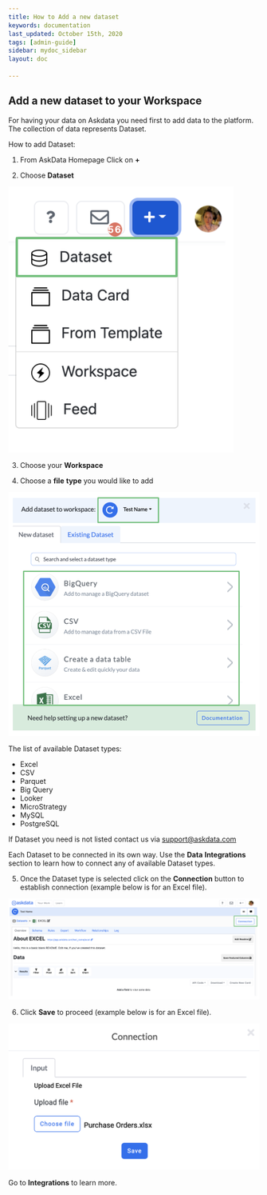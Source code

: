 ```yaml
---
title: How to Add a new dataset
keywords: documentation
last_updated: October 15th, 2020
tags: [admin-guide]
sidebar: mydoc_sidebar
layout: doc

---
```


## Add a new dataset to your Workspace


For having your data on Askdata you need first to add data to the platform. The collection of data represents Dataset. 

How to add Dataset:

1. From AskData Homepage Click on **+**

2. Choose **Dataset**

<img src="/media/admin-guide/d_1.png" class="image-doc p-3">

3. Сhoose your **Workspace** 

4. Сhoose a **file** **type** you would like to add 

<img src="/media/admin-guide/d_2.png" class="image-doc p-3">

The list of available Dataset types:

 - Excel
 - CSV
 - Parquet
 - Big Query
 - Looker
 - MicroStrategy
 - MySQL
 - PostgreSQL

If Dataset you need is not listed contact us via support@askdata.com  

Each Dataset to be connected in its own way. Use the **Data** **Integrations** section to learn how to connect any of available Dataset types.

5. Once the Dataset type is selected click on the **Connection** button to establish connection (example below is for an Excel file).

<img src="/media/admin-guide/d_3.png" class="image-doc p-3">

6. Click **Save** to proceed (example below is for an Excel file).

<img src="/media/admin-guide/d_4.png" class="image-doc p-3">

Go to **Integrations** to learn more.









